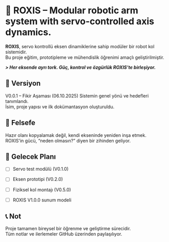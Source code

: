 

# 🤖 ROXIS – Modular robotic arm system with servo-controlled axis dynamics.

**ROXIS**, servo kontrollü eksen dinamiklerine sahip modüler bir robot kol sistemidir.  
Bu proje eğitim, prototipleme ve mühendislik öğrenimi amaçlı geliştirilmiştir.

***> Her eksende ayrı tork. Güç, kontrol ve özgürlük ROXIS'te birleşiyor.***

## 🧩 Versiyon
V0.0.1 – Fikir Aşaması (06.10.2025) 
Sistemin genel yönü ve hedefleri tanımlandı.  
İsim, proje yapısı ve ilk dokümantasyon oluşturuldu.

## 💬 Felsefe
Hazır olanı kopyalamak değil, kendi ekseninde yeniden inşa etmek.  
ROXIS'in gücü, “neden olmasın?” diyen bir zihinden geliyor.

## 🔮 Gelecek Planı
- [ ] Servo test modülü (V0.1.0)
- [ ] Eksen prototipi (V0.2.0)
- [ ] Fiziksel kol montajı (V0.5.0)
- [ ] ROXIS V1.0.0 sunum modeli


## 📞 Not
Proje tamamen bireysel bir öğrenme ve geliştirme sürecidir.  
Tüm notlar ve ilerlemeler GitHub üzerinden paylaşılıyor.
